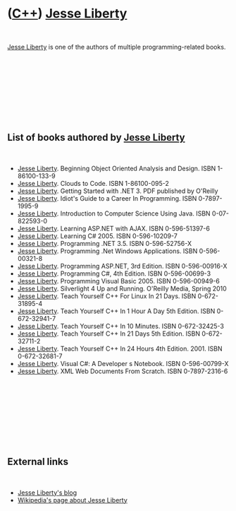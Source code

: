 
 

 

 

 

 

([C++](Cpp.md)) [Jesse Liberty](CppJesseLiberty.md)
=====================================================

 

[Jesse Liberty](CppJesseLiberty.md) is one of the authors of multiple
programming-related books.

 

 

 

 

 

List of books authored by [Jesse Liberty](CppJesseLiberty.md)
--------------------------------------------------------------

 

-   [Jesse Liberty](CppJesseLiberty.md). Beginning Object Oriented
    Analysis and Design. ISBN 1-86100-133-9
-   [Jesse Liberty](CppJesseLiberty.md). Clouds to Code. ISBN
    1-86100-095-2
-   [Jesse Liberty](CppJesseLiberty.md). Getting Started with .NET 3.
    PDF published by O'Reilly
-   [Jesse Liberty](CppJesseLiberty.md). Idiot's Guide to a Career
    In Programming. ISBN 0-7897-1995-9
-   [Jesse Liberty](CppJesseLiberty.md). Introduction to Computer
    Science Using Java. ISBN 0-07-822593-0
-   [Jesse Liberty](CppJesseLiberty.md). Learning ASP.NET with AJAX.
    ISBN 0-596-51397-6
-   [Jesse Liberty](CppJesseLiberty.md). Learning C\# 2005. ISBN
    0-596-10209-7
-   [Jesse Liberty](CppJesseLiberty.md). Programming .NET 3.5. ISBN
    0-596-52756-X
-   [Jesse Liberty](CppJesseLiberty.md). Programming .Net
    Windows Applications. ISBN 0-596-00321-8
-   [Jesse Liberty](CppJesseLiberty.md). Programming ASP.NET,
    3rd Edition. ISBN 0-596-00916-X
-   [Jesse Liberty](CppJesseLiberty.md). Programming C\#, 4th Edition.
    ISBN 0-596-00699-3
-   [Jesse Liberty](CppJesseLiberty.md). Programming Visual Basic 2005.
    ISBN 0-596-00949-6
-   [Jesse Liberty](CppJesseLiberty.md). Silverlight 4 Up and Running.
    O'Reilly Media, Spring 2010
-   [Jesse Liberty](CppJesseLiberty.md). Teach Yourself C++ For Linux
    In 21 Days. ISBN 0-672-31895-4
-   [Jesse Liberty](CppJesseLiberty.md). Teach Yourself C++ In 1 Hour A
    Day 5th Edition. ISBN 0-672-32941-7
-   [Jesse Liberty](CppJesseLiberty.md). Teach Yourself C++ In
    10 Minutes. ISBN 0-672-32425-3
-   [Jesse Liberty](CppJesseLiberty.md). Teach Yourself C++ In 21 Days
    5th Edition. ISBN 0-672-32711-2
-   [Jesse Liberty](CppJesseLiberty.md). Teach Yourself C++ In 24 Hours
    4th Edition. 2001. ISBN 0-672-32681-7
-   [Jesse Liberty](CppJesseLiberty.md). Visual C\#: A Developer
    s Notebook. ISBN 0-596-00799-X
-   [Jesse Liberty](CppJesseLiberty.md). XML Web Documents
    From Scratch. ISBN 0-7897-2316-6

 

 

 

 

 

External links
--------------

 

-   [Jesse Liberty's
    blog](http://blogs.silverlight.net/blogs/jesseliberty/default.aspx)
-   [Wikipedia's page about Jesse
    Liberty](http://en.wikipedia.org/wiki/Jesse_Liberty)

 

 

 

 

 

 

